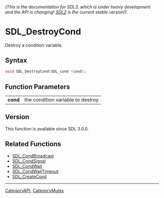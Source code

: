 ###### (This is the documentation for SDL3, which is under heavy development and the API is changing! [SDL2](https://wiki.libsdl.org/SDL2/) is the current stable version!)
# SDL_DestroyCond

Destroy a condition variable.

## Syntax

```c
void SDL_DestroyCond(SDL_cond *cond);

```

## Function Parameters

|              |                                   |
| ------------ | --------------------------------- |
| **cond**     | the condition variable to destroy |

## Version

This function is available since SDL 3.0.0.

## Related Functions

* [SDL_CondBroadcast](SDL_CondBroadcast.md)
* [SDL_CondSignal](SDL_CondSignal.md)
* [SDL_CondWait](SDL_CondWait.md)
* [SDL_CondWaitTimeout](SDL_CondWaitTimeout.md)
* [SDL_CreateCond](SDL_CreateCond.md)

----
[CategoryAPI](CategoryAPI.md), [CategoryMutex](CategoryMutex.md)
